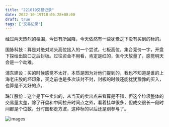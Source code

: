 ```yaml
---
title: "221019交易记录"
date: 2022-10-19T18:06:28+08:00
draft: true
tags: ['交易记录']
---
```


经过两天热烈的氛围，今日有所回降，今天依然有一些犹豫之下没有买到的标的。

国脉科技：算是对绝对龙头高位接入的一个尝试，七板高位，集合竞价一字，开盘下探给出缺口之后封板。过往资金不用看，肯定是红的，但今天放量了，感觉明天会是一个劫难。

浦东建设：买的时候感觉不太好，本质是因为对他们提到的，我也不知道是谁的上海老庄股的坏印象，买之前也是多次该封不封，封板的时候还能犹犹豫豫的买入，也算是不太好的点。

珠江股份：这个是下午卖出的，从当天的卖出点来看算是不错，但这个垃圾整体的交易量太差，除了开盘和中间拉升时间点之外，看着挂单很多，但成交很长一段时间都是个位数，分时图都走方波，这种标的以后还是别参与了。

![images](/images/221019/IMG_0574.PNG)

